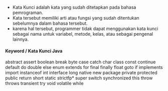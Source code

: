 - Kata Kunci adalah kata yang sudah ditetapkan pada bahasa pemrograman.
- Kata tersebut memiliki arti atau fungsi yang sudah ditentukan sebelumnya dalam bahasa tersebut.
- karena hal tersebut, programmer tidak dapat menggunakan kata kunci sebagai nama untuk variabel, metode, kelas, atau sebagai pengenal lainnya.

#### Keyword / Kata Kunci Java

abstract
assert
boolean
break
byte
case
catch
char
class
const
continue
default
do
double
else
enum
extends
for
final
finally
float
goto
if
implements
import
instanceof
int
interface
long
native
new
package
private
protected
public
return
short
static
strictfp*
super
switch
synchronized
this
throw
throws
transient
try
void
volatile
while

